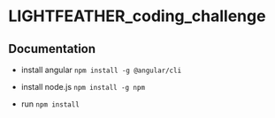 # LIGHTFEATHER_coding_challenge
## Documentation
- install angular `npm install -g @angular/cli`
- install node.js `npm install -g npm`

- run `npm install`